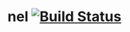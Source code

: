 # nel [![Build Status](https://travis-ci.org/zerotacg/nel.svg?branch=master)](https://travis-ci.org/zerotacg/nel)
